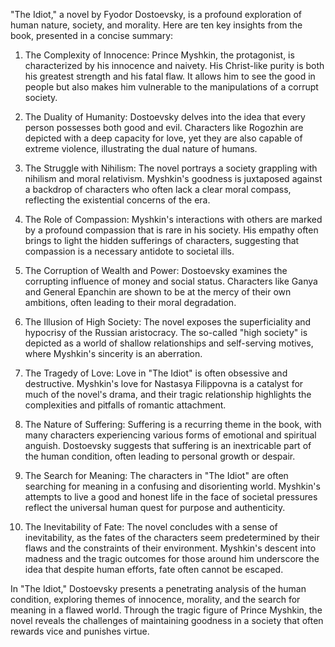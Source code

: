 "The Idiot," a novel by Fyodor Dostoevsky, is a profound exploration of human nature, society, and morality. Here are ten key insights from the book, presented in a concise summary:

1. The Complexity of Innocence: Prince Myshkin, the protagonist, is characterized by his innocence and naivety. His Christ-like purity is both his greatest strength and his fatal flaw. It allows him to see the good in people but also makes him vulnerable to the manipulations of a corrupt society.

2. The Duality of Humanity: Dostoevsky delves into the idea that every person possesses both good and evil. Characters like Rogozhin are depicted with a deep capacity for love, yet they are also capable of extreme violence, illustrating the dual nature of humans.

3. The Struggle with Nihilism: The novel portrays a society grappling with nihilism and moral relativism. Myshkin's goodness is juxtaposed against a backdrop of characters who often lack a clear moral compass, reflecting the existential concerns of the era.

4. The Role of Compassion: Myshkin's interactions with others are marked by a profound compassion that is rare in his society. His empathy often brings to light the hidden sufferings of characters, suggesting that compassion is a necessary antidote to societal ills.

5. The Corruption of Wealth and Power: Dostoevsky examines the corrupting influence of money and social status. Characters like Ganya and General Epanchin are shown to be at the mercy of their own ambitions, often leading to their moral degradation.

6. The Illusion of High Society: The novel exposes the superficiality and hypocrisy of the Russian aristocracy. The so-called "high society" is depicted as a world of shallow relationships and self-serving motives, where Myshkin's sincerity is an aberration.

7. The Tragedy of Love: Love in "The Idiot" is often obsessive and destructive. Myshkin's love for Nastasya Filippovna is a catalyst for much of the novel's drama, and their tragic relationship highlights the complexities and pitfalls of romantic attachment.

8. The Nature of Suffering: Suffering is a recurring theme in the book, with many characters experiencing various forms of emotional and spiritual anguish. Dostoevsky suggests that suffering is an inextricable part of the human condition, often leading to personal growth or despair.

9. The Search for Meaning: The characters in "The Idiot" are often searching for meaning in a confusing and disorienting world. Myshkin's attempts to live a good and honest life in the face of societal pressures reflect the universal human quest for purpose and authenticity.

10. The Inevitability of Fate: The novel concludes with a sense of inevitability, as the fates of the characters seem predetermined by their flaws and the constraints of their environment. Myshkin's descent into madness and the tragic outcomes for those around him underscore the idea that despite human efforts, fate often cannot be escaped.

In "The Idiot," Dostoevsky presents a penetrating analysis of the human condition, exploring themes of innocence, morality, and the search for meaning in a flawed world. Through the tragic figure of Prince Myshkin, the novel reveals the challenges of maintaining goodness in a society that often rewards vice and punishes virtue.